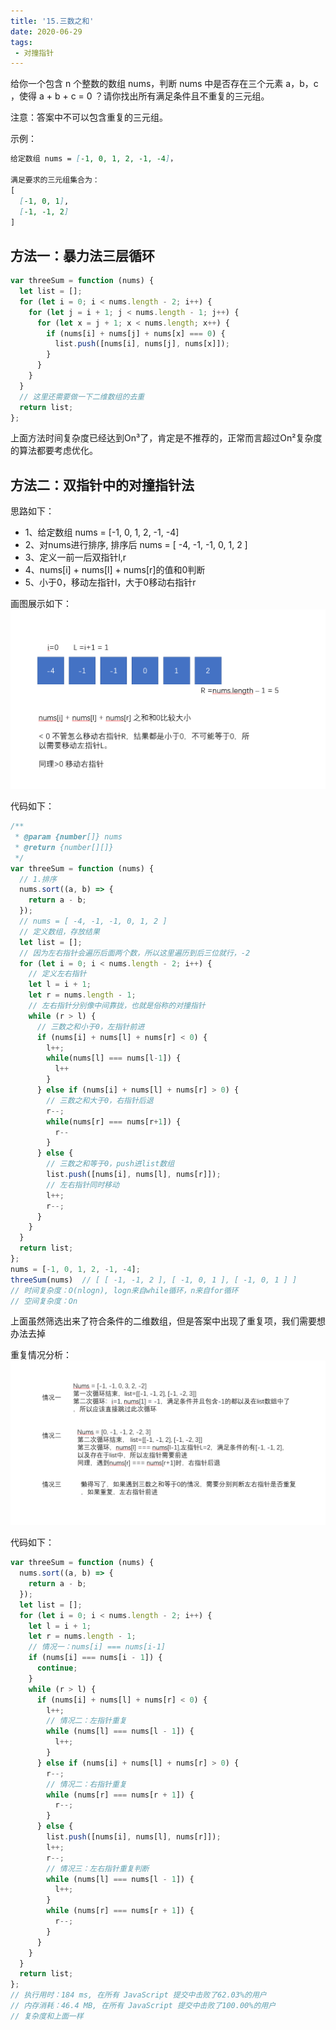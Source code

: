 ```yaml
---
title: '15.三数之和'
date: 2020-06-29
tags:
 - 对撞指针
---
```

给你一个包含 n 个整数的数组 nums，判断 nums 中是否存在三个元素 a，b，c ，使得 a + b + c = 0 ？请你找出所有满足条件且不重复的三元组。

注意：答案中不可以包含重复的三元组。

示例：
```md
给定数组 nums = [-1, 0, 1, 2, -1, -4]，

满足要求的三元组集合为：
[
  [-1, 0, 1],
  [-1, -1, 2]
]
```
## 方法一：暴力法三层循环
```js
var threeSum = function (nums) {
  let list = [];
  for (let i = 0; i < nums.length - 2; i++) {
    for (let j = i + 1; j < nums.length - 1; j++) {
      for (let x = j + 1; x < nums.length; x++) {
        if (nums[i] + nums[j] + nums[x] === 0) {
          list.push([nums[i], nums[j], nums[x]]);
        }
      }
    }
  }
  // 这里还需要做一下二维数组的去重
  return list;
};
```
上面方法时间复杂度已经达到On³了，肯定是不推荐的，正常而言超过On²复杂度的算法都要考虑优化。

## 方法二：双指针中的对撞指针法
思路如下：
- 1、给定数组 nums = [-1, 0, 1, 2, -1, -4]
- 2、对nums进行排序, 排序后 nums = [ -4, -1, -1, 0, 1, 2 ]
- 3、定义一前一后双指针l,r
- 4、nums[i] + nums[l] + nums[r]的值和0判断
- 5、小于0，移动左指针l，大于0移动右指针r

画图展示如下：<br/>
![三数之和1](../image/15.three_num.png)

代码如下：
```js
/**
 * @param {number[]} nums
 * @return {number[][]}
 */
var threeSum = function (nums) {
  // 1.排序
  nums.sort((a, b) => {
    return a - b;
  });
  // nums = [ -4, -1, -1, 0, 1, 2 ]
  // 定义数组，存放结果
  let list = [];
  // 因为左右指针会遍历后面两个数，所以这里遍历到后三位就行，-2
  for (let i = 0; i < nums.length - 2; i++) {
    // 定义左右指针
    let l = i + 1;
    let r = nums.length - 1;
    // 左右指针分别像中间靠拢，也就是俗称的对撞指针
    while (r > l) {
      // 三数之和小于0，左指针前进
      if (nums[i] + nums[l] + nums[r] < 0) {
        l++;
        while(nums[l] === nums[l-1]) {
          l++
        }
      } else if (nums[i] + nums[l] + nums[r] > 0) {
        // 三数之和大于0，右指针后退
        r--;
        while(nums[r] === nums[r+1]) {
          r--
        }
      } else {
        // 三数之和等于0，push进list数组
        list.push([nums[i], nums[l], nums[r]]);
        // 左右指针同时移动
        l++;
        r--;
      }
    }
  }
  return list;
};
nums = [-1, 0, 1, 2, -1, -4];
threeSum(nums)  // [ [ -1, -1, 2 ], [ -1, 0, 1 ], [ -1, 0, 1 ] ]
// 时间复杂度：O(nlogn), logn来自while循环，n来自for循环
// 空间复杂度：On
```
上面虽然筛选出来了符合条件的二维数组，但是答案中出现了重复项，我们需要想办法去掉

重复情况分析：<br/>
![15threeSum2](../image/15threeSum2.png)

代码如下：
```js
var threeSum = function (nums) {
  nums.sort((a, b) => {
    return a - b;
  });
  let list = [];
  for (let i = 0; i < nums.length - 2; i++) {
    let l = i + 1;
    let r = nums.length - 1;
    // 情况一：nums[i] === nums[i-1]
    if (nums[i] === nums[i - 1]) {
      continue;
    }
    while (r > l) {
      if (nums[i] + nums[l] + nums[r] < 0) {
        l++;
        // 情况二：左指针重复
        while (nums[l] === nums[l - 1]) {
          l++;
        }
      } else if (nums[i] + nums[l] + nums[r] > 0) {
        r--;
        // 情况二：右指针重复
        while (nums[r] === nums[r + 1]) {
          r--;
        }
      } else {
        list.push([nums[i], nums[l], nums[r]]);
        l++;
        r--;
        // 情况三：左右指针重复判断
        while (nums[l] === nums[l - 1]) {
          l++;
        }
        while (nums[r] === nums[r + 1]) {
          r--;
        }
      }
    }
  }
  return list;
};
// 执行用时：184 ms, 在所有 JavaScript 提交中击败了62.03%的用户
// 内存消耗：46.4 MB, 在所有 JavaScript 提交中击败了100.00%的用户
// 复杂度和上面一样
```